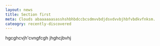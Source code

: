 ```yaml
---
layout: news
title: Section first
meta: Clouds abaaaaaasasshshbhbdccbcsdmvvbdjdsvdvvbjhbfvbdkvfnksm.
cateogry: recently-discovered
---
```

hgcghcvjh'cvngfcgh
jhghcjbvhj
